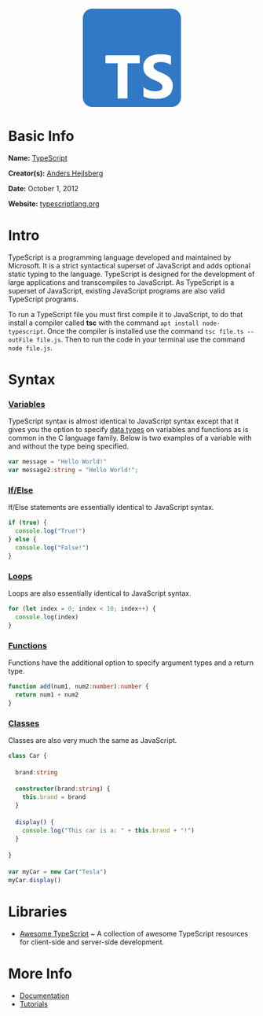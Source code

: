 <p align="center"><img width="200" height="200" src="https://github.com/jgphilpott/babel/blob/main/TypeScript/logo.png"></p>

# Basic Info

**Name:** [TypeScript](https://en.wikipedia.org/wiki/TypeScript)

**Creator(s):** [Anders Hejlsberg](https://github.com/ahejlsberg)

**Date:** October 1, 2012

**Website:** [typescriptlang.org](https://www.typescriptlang.org)

# Intro

TypeScript is a programming language developed and maintained by Microsoft. It is a strict syntactical superset of JavaScript and adds optional static typing to the language. TypeScript is designed for the development of large applications and transcompiles to JavaScript. As TypeScript is a superset of JavaScript, existing JavaScript programs are also valid TypeScript programs.

To run a TypeScript file you must first compile it to JavaScript, to do that install a compiler called **tsc** with the command `apt install node-typescript`. Once the compiler is installed use the command `tsc file.ts --outFile file.js`. Then to run the code in your terminal use the command `node file.js`.

# Syntax

### [Variables](https://www.tutorialspoint.com/typescript/typescript_variables.htm)

TypeScript syntax is almost identical to JavaScript syntax except that it gives you the option to specify [data types](https://www.tutorialspoint.com/typescript/typescript_types.htm) on variables and functions as is common in the C language family. Below is two examples of a variable with and without the type being specified.

```ts
var message = "Hello World!"
var message2:string = "Hello World!";
```

### [If/Else](https://www.tutorialspoint.com/typescript/typescript_decision_making.htm)

If/Else statements are essentially identical to JavaScript syntax.

```ts
if (true) {
  console.log("True!")
} else {
  console.log("False!")
}
```

### [Loops](https://www.tutorialspoint.com/typescript/typescript_loops.htm)

Loops are also essentially identical to JavaScript syntax.

```ts
for (let index = 0; index < 10; index++) {
  console.log(index)
}
```

### [Functions](https://www.tutorialspoint.com/typescript/typescript_functions.htm)

Functions have the additional option to specify argument types and a return type.

```ts
function add(num1, num2:number):number {
  return num1 + num2
}
```

### [Classes](https://www.tutorialspoint.com/typescript/typescript_classes.htm)

Classes are also very much the same as JavaScript.

```ts
class Car {

  brand:string

  constructor(brand:string) {
    this.brand = brand
  }

  display() {
    console.log("This car is a: " + this.brand + "!")
  }

}

var myCar = new Car("Tesla")
myCar.display()
```

# Libraries

 - [Awesome TypeScript](https://github.com/dzharii/awesome-typescript) ~ A collection of awesome TypeScript resources for client-side and server-side development.

# More Info

 - [Documentation](https://www.typescriptlang.org/docs)
 - [Tutorials](https://www.tutorialspoint.com/typescript/index.htm)
